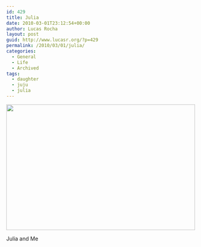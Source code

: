 ```yaml
---
id: 429
title: Julia
date: 2010-03-01T23:12:54+00:00
author: Lucas Rocha
layout: post
guid: http://www.lucasr.org/?p=429
permalink: /2010/03/01/julia/
categories:
  - General
  - Life
  - Archived
tags:
  - daughter
  - juju
  - julia
---
```

<div id="attachment_2143" style="width: 510px" class="wp-caption alignnone">
  <img class="size-full wp-image-2143 " src="http://lucasr.org/wp-content/uploads/2010/03/julia.jpg" width="500" height="333" />
  <p class="wp-caption-text">
    Julia and Me
  </p>
</div>
